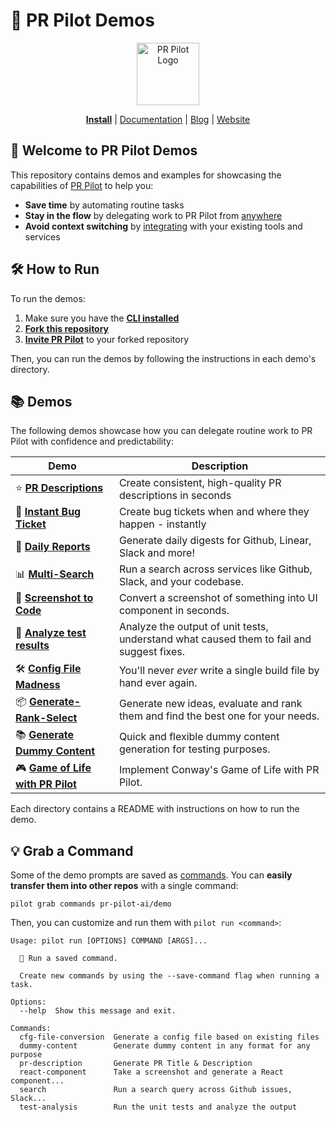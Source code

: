 # 🌟 PR Pilot Demos

<div align="center">
<img src="https://avatars.githubusercontent.com/ml/17635?s=140&v=" width="100" alt="PR Pilot Logo">
</div>

<p align="center">
  <a href="https://github.com/apps/pr-pilot-ai/installations/new"><b>Install</b></a> |
  <a href="https://docs.pr-pilot.ai">Documentation</a> | 
  <a href="https://www.pr-pilot.ai/blog">Blog</a> | 
  <a href="https://www.pr-pilot.ai">Website</a>
</p>

## 🚀 Welcome to PR Pilot Demos

This repository contains demos and examples for showcasing the capabilities of [PR Pilot](https://docs.pr-pilot.ai/user_guide.html) to help you:
* **Save time** by automating routine tasks
* **Stay in the flow** by delegating work to PR Pilot from [anywhere](https://docs.pr-pilot.ai/user_guide.html#python-sdk)
* **Avoid context switching** by [integrating](https://docs.pr-pilot.ai/integrations.html) with your existing tools and services

## 🛠️ How to Run

To run the demos:
1. Make sure you have the **[CLI installed](https://github.com/PR-Pilot-AI/pr-pilot-cli)**
2. **[Fork this repository](https://github.com/PR-Pilot-AI/demo/fork)**
3. **[Invite PR Pilot](https://github.com/apps/pr-pilot-ai/installations/new)** to your forked repository

Then, you can run the demos by following the instructions in each demo's directory.

## 📚 Demos

The following demos showcase how you can delegate routine work to PR Pilot with confidence and predictability:

| Demo                                                    | Description                                                                              |
|---------------------------------------------------------|------------------------------------------------------------------------------------------|
| ⭐️ **[PR Descriptions](pr-description)**                | Create consistent, high-quality PR descriptions in seconds                               |
| 🐞 **[Instant Bug Ticket](instant-bug-ticket)**         | Create bug tickets when and where they happen - instantly                                |
| 📝 **[Daily Reports](daily-report)**                    | Generate daily digests for Github, Linear, Slack and more!                               |
| 📊 **[Multi-Search](multi-search)**                     | Run a search across services like Github, Slack, and your codebase.                      |
| 📸 **[Screenshot to Code](screenshot-to-code)**         | Convert a screenshot of something into UI component in seconds.                          |
| 🧪 **[Analyze test results](analyze-test-results)** | Analyze the output of unit tests, understand what caused them to fail and suggest fixes. |
| 🛠 **[Config File Madness](config-file-madness)**       | You'll never _ever_ write a single build file by hand ever again.                        |
| 📦 **[Generate-Rank-Select](generate-rank-select)**     | Generate new ideas, evaluate and rank them and find the best one for your needs.         |
| 📚 **[Generate Dummy Content](generate-dummy-content)** | Quick and flexible dummy content generation for testing purposes.                        |
| 🎮 **[Game of Life with PR Pilot](game-of-life)**       | Implement Conway's Game of Life with PR Pilot.                                           |

Each directory contains a README with instructions on how to run the demo.

## 💡 Grab a Command

Some of the demo prompts are saved as [commands](https://docs.pr-pilot.ai/user_guide.html#sharing-and-importing-commands). You can 
**easily transfer them into other repos** with a single command:

```shell
pilot grab commands pr-pilot-ai/demo
```

Then, you can customize and run them with `pilot run <command>`:

```shell
Usage: pilot run [OPTIONS] COMMAND [ARGS]...

  🚀 Run a saved command.

  Create new commands by using the --save-command flag when running a task.

Options:
  --help  Show this message and exit.

Commands:
  cfg-file-conversion  Generate a config file based on existing files
  dummy-content        Generate dummy content in any format for any purpose
  pr-description       Generate PR Title & Description
  react-component      Take a screenshot and generate a React component...
  search               Run a search query across Github issues, Slack...
  test-analysis        Run the unit tests and analyze the output

```
